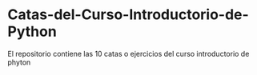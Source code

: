 # Catas-del-Curso-Introductorio-de-Python
El repositorio contiene las 10 catas o ejercicios del curso introductorio de phyton
